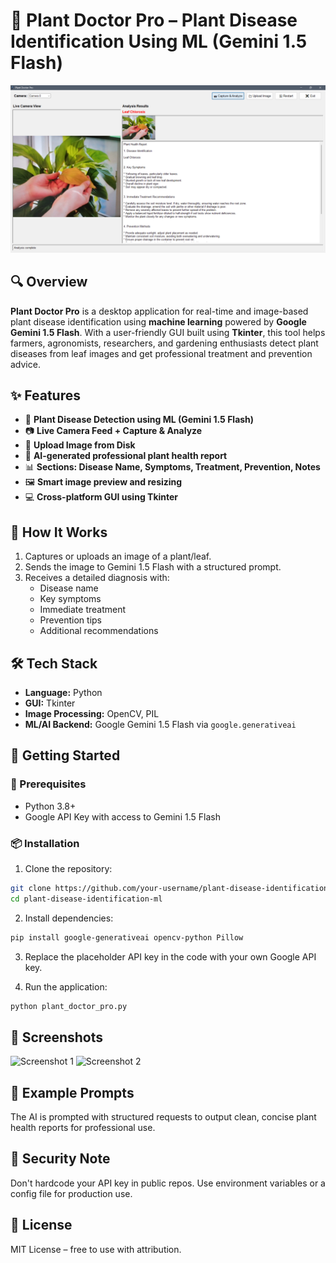 
# 🌿 Plant Doctor Pro – Plant Disease Identification Using ML (Gemini 1.5 Flash)

![screenshot](screenshot.png)

## 🔍 Overview

**Plant Doctor Pro** is a desktop application for real-time and image-based plant disease identification using **machine learning** powered by **Google Gemini 1.5 Flash**. With a user-friendly GUI built using **Tkinter**, this tool helps farmers, agronomists, researchers, and gardening enthusiasts detect plant diseases from leaf images and get professional treatment and prevention advice.

## ✨ Features

- 🔬 **Plant Disease Detection using ML (Gemini 1.5 Flash)**
- 📷 **Live Camera Feed + Capture & Analyze**
- 📁 **Upload Image from Disk**
- 🧠 **AI-generated professional plant health report**
- 📊 **Sections: Disease Name, Symptoms, Treatment, Prevention, Notes**
- 🖼️ **Smart image preview and resizing**
- 💻 **Cross-platform GUI using Tkinter**

## 🧠 How It Works

1. Captures or uploads an image of a plant/leaf.
2. Sends the image to Gemini 1.5 Flash with a structured prompt.
3. Receives a detailed diagnosis with:
   - Disease name
   - Key symptoms
   - Immediate treatment
   - Prevention tips
   - Additional recommendations

## 🛠️ Tech Stack

- **Language:** Python
- **GUI:** Tkinter
- **Image Processing:** OpenCV, PIL
- **ML/AI Backend:** Google Gemini 1.5 Flash via `google.generativeai`

## 🚀 Getting Started

### 🔧 Prerequisites

- Python 3.8+
- Google API Key with access to Gemini 1.5 Flash

### 📦 Installation

1. Clone the repository:

```bash
git clone https://github.com/your-username/plant-disease-identification-ml.git
cd plant-disease-identification-ml
```

2. Install dependencies:

```bash
pip install google-generativeai opencv-python Pillow
```

3. Replace the placeholder API key in the code with your own Google API key.

4. Run the application:

```bash
python plant_doctor_pro.py
```

## 📸 Screenshots

![Screenshot 1](assets/screenshot1.png)
![Screenshot 2](assets/screenshot2.png)

## 🤖 Example Prompts

The AI is prompted with structured requests to output clean, concise plant health reports for professional use.

## 🔐 Security Note

Don't hardcode your API key in public repos. Use environment variables or a config file for production use.

## 📄 License

MIT License – free to use with attribution.

